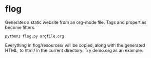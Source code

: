 # flog

Generates a static website from an org-mode file. Tags and properties become filters.

```
python3 flog.py orgfile.org 
```

Everything in flog/resources/ will be copied, along with the generated HTML, to html/ in the current directory. Try demo.org as an example.
